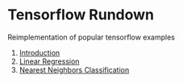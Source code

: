 # Tensorflow Rundown

Reimplementation of popular tensorflow examples

 1. [Introduction](/notebooks/Introduction.ipynb)
 2. [Linear Regression](/notebooks/Linear%20Regression.ipynb)
 3. [Nearest Neighbors Classification](notebooks/Classification%20-%20Nearest%20Neighbors.ipynb)

